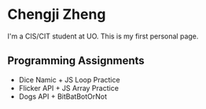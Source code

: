 # Chengji Zheng

I'm a CIS/CIT student at UO. This is my first personal page.

## Programming Assignments

- Dice Namic + JS Loop Practice
- Flicker API + JS Array Practice
- Dogs API + BitBatBotOrNot
